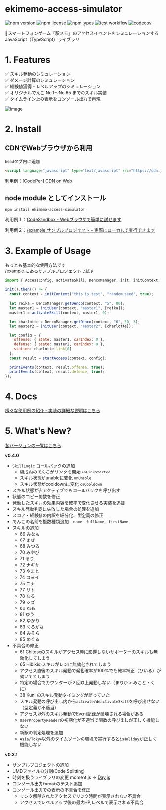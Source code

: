 # ekimemo-access-simulator

![npm version](https://img.shields.io/npm/v/ekimemo-access-simulator.svg)
![npm license](https://img.shields.io/npm/l/ekimemo-access-simulator.svg)
![npm types](https://img.shields.io/npm/types/ekimemo-access-simulator.svg)
![test workflow](https://github.com/Seo-4d696b75/station-access-simulator/actions/workflows/test.yml/badge.svg)
[![codecov](https://codecov.io/gh/Seo-4d696b75/station-access-simulator/branch/main/graph/badge.svg?token=1JENN8RNOU)](https://codecov.io/gh/Seo-4d696b75/station-access-simulator)


🚃スマートフォンゲーム「駅メモ」のアクセスイベントをシミュレーションするJavaScript（TypeScript）ライブラリ

# 1. Features

✅ スキル発動のシミュレーション  
✅ ダメージ計算のシミュレーション  
✅ 経験値獲得・レベルアップのシミュレーション  
✅ オリジナルでんこ No.1〜No.65 までのスキル実装  
✅ タイムライン上の表示をコンソール出力で再現  

![image](https://user-images.githubusercontent.com/25225028/204131714-46bc4e25-f29a-4367-a2bc-00f2297452d4.png)


# 2. Install

## CDNでWebブラウザから利用
`head`タグ内に追加  

```html
<script language="javascript" type="text/javascript" src="https://cdn.jsdelivr.net/npm/ekimemo-access-simulator@^0.4.0/umd/simulator.min.js"></script>
```

利用例：[[CodePen] CDN on Web](https://codepen.io/seo-4d696b75/pen/RwjoWeR)

## node module としてインストール

```bash
npm install ekimemo-access-simulator
```

利用例１：[CodeSandbox - Webブラウザで簡単に試せます](https://codesandbox.io/s/yi-memo-akusesusimiyureta-cor73?file=/src/index.ts)  

利用例２：[/example サンプルプロジェクト - 実際にローカルで実行できます](https://github.com/Seo-4d696b75/station-access-simulator/blob/main/example/README.md)

# 3. Example of Usage

もっとも基本的な使用方法です  
[/example にあるサンプルプロジェクトで試す](https://github.com/Seo-4d696b75/station-access-simulator/blob/main/example/README.md)
```js
import { AccessConfig, activateSkill, DencoManager, init, initContext, initUser, printEvents, startAccess } from "ekimemo-access-simulator";

init().then(() => {
  const context = initContext("this is test", "random seed", true);
  
  let reika = DencoManager.getDenco(context, "5", 80);
  let master1 = initUser(context, "master1", [reika]);
  master1 = activateSkill(context, master1, 0);

  let charlotte = DencoManager.getDenco(context, "6", 50, 3);
  let master2 = initUser(context, "master2", [charlotte]);

  let config = {
    offense: { state: master1, carIndex: 0 }, 
    defense: { state: master2, carIndex: 0 },
    station: charlotte.link[0]
  };
  const result = startAccess(context, config);

  printEvents(context, result.offense, true);
  printEvents(context, result.defense, true);
});
```

# 4. Docs

[様々な使用例の紹介・実装の詳細な説明はこちら](https://github.com/Seo-4d696b75/station-access-simulator/blob/main/docs/index.md)

# 5. What's New?
[各バージョンの一覧はこちら](https://github.com/Seo-4d696b75/station-access-simulator/releases)  


**v0.4.0**  
- `SkillLogic` コールバックの追加
  - 編成内のでんこがリンクを開始 `onLinkStarted`
  - スキル状態がunableに変化 `onUnable`
  - スキル状態がcooldownに変化 `onCooldown`
- スキル状態が非アクティブでもコールバックを呼び出す
- 状態のコピー関数を修正
- 発動したスキルの効果内容を確率で変化させる実装を追加
- スキル発動判定に失敗した場合の処理を追加
- スコア・経験値の内訳を細分化、型定義の修正
- でんこの名前を複数種類追加　`name, fullName, firstName`
- スキルの追加
  - 66 みなも
  - 67 まぜ
  - 68 みつる
  - 70 みやび
  - 71 るり
  - 72 ナギサ
  - 73 やまと
  - 74 コヨイ
  - 75 ニナ
  - 77 リト
  - 78 なる
  - 79 シズ
  - 80 ねも
  - 81 ゆう
  - 82 ゆかり
  - 83 くろがね
  - 84 みそら
  - 85 めぐる
- 不具合の修正
  - 61 Chitoseのスキルがアクセス時に影響しないサポーターのスキルも無効化してしまう
  - 65 Hibikiのスキルがレンに無効化されてしまう
  - アクセス直後のスキル発動で発動確率が100%でも確率補正（ひいる）が効いててしまう
  - 特定の場合でカウンターが２回以上発動しない（まりか > みこと・くに）
  - 38 Kuni のスキル発動タイミングが誤っていた
  - スキル発動の呼び出し内から`activate/deactivateSkill`を呼び出せない（型定義が不適当）
  - アクセス以外のスキル発動でEvent記録が破壊される場合がある
  - `UserPropertyReader`の初期化が不適当で関数の呼び出しが正しく機能しない
  - 新駅の判定処理を追加
  - `Asia/Tokyo`以外のタイムゾーンの環境で実行すると`isHoliday`が正しく機能しない
  

**v0.3.1**
- サンプルプロジェクトの追加
- UMDファイルの分割(Code Splitting)
- 時刻を扱うライブラリの変更 moment.js => [Day.js](https://day.js.org/en/)
- コンソール出力`format`のテスト追加
- コンソール出力での表示の不具合を修正
  - リンク解除されたアクセスでリンク時間が表示されない不具合
  - アクセスでレベルアップ後の最大HP,レベルで表示される不具合
